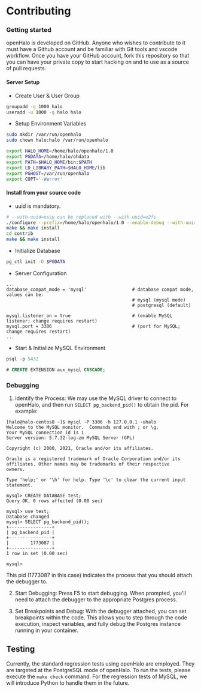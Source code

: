 # Contributing

### Getting started
openHalo is developed on GitHub. Anyone who wishes to contribute to it must have a Github account and be familiar with Git tools and vscode workflow.
Once you have your GitHub account, fork this repository so that you can have your private copy to start hacking on and to use as a source of pull requests.

#### Server Setup
- Create User & User Group
```sh
groupadd -g 1000 halo
useradd -u 1000 -g halo halo
```

- Setup Environment Variables
```sh
sudo mkdir /var/run/openhalo
sudo chown halo:halo /var/run/openhalo

export HALO_HOME=/home/halo/openhalo/1.0
export PGDATA=/home/halo/ohdata
export PATH=$HALO_HOME/bin:$PATH
export LD_LIBRARY_PATH=$HALO_HOME/lib
export PGHOST=/var/run/openhalo
export COPT='-Werror'
```
#### Install from your source code
- uuid is mandatory.

```sh
# --with-uuid=ossp can be replaced with --with-uuid=e2fs
./configure --prefix=/home/halo/openhalo/1.0 --enable-debug --with-uuid=ossp --with-icu CFLAGS=-O0
make && make install
cd contrib
make && make install
```

- Initialize Database
```sh
pg_ctl init -D $PGDATA
```

- Server Configuration
```
...
database_compat_mode = 'mysql'                 # database compat mode, values can be:
                                               # mysql (mysql mode)
                                               # postgresql (default)

mysql.listener_on = true                       # (enable MySQL listener; change requires restart)
mysql.port = 3306                              # (port for MySQL; change requires restart)
...
```

- Start & Initialize MySQL Environment
```sql
psql -p 5432

# CREATE EXTENSION aux_mysql CASCADE;
```

### Debugging
1. Identify the Process: We may use the MySQL driver to connect to openHalo, and then run `SELECT pg_backend_pid()` to obtain the pid. For example:
```
[halo@halo-centos8 ~]$ mysql -P 3306 -h 127.0.0.1 -uhalo
Welcome to the MySQL monitor.  Commands end with ; or \g.
Your MySQL connection id is 1
Server version: 5.7.32-log-zm MySQL Server (GPL)

Copyright (c) 2000, 2021, Oracle and/or its affiliates.

Oracle is a registered trademark of Oracle Corporation and/or its
affiliates. Other names may be trademarks of their respective
owners.

Type 'help;' or '\h' for help. Type '\c' to clear the current input statement.

mysql> CREATE DATABASE test;
Query OK, 0 rows affected (0.00 sec)

mysql> use test;
Database changed
mysql> SELECT pg_backend_pid();
+----------------+
| pg_backend_pid |
+----------------+
|        1773087 |
+----------------+
1 row in set (0.00 sec)

mysql> 
```
This pid (1773087 in this case) indicates the process that you should attach the debugger to.

2. Start Debugging: Press F5 to start debugging. When prompted, you'll need to attach the debugger to the appropriate Postgres process.

3. Set Breakpoints and Debug: With the debugger attached, you can set breakpoints within the code. This allows you to step through the code execution, inspect variables, and fully debug the Postgres instance running in your container.

## Testing
Currently, the standard regression tests using openHalo are employed. They are targeted at the PostgreSQL mode of openHalo. To run the tests, please execute the `make check` command. For the regression tests of MySQL, we will introduce Python to handle them in the future.